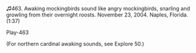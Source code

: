 ♫463. Awaking mockingbirds sound like angry mockingbirds, snarling and
growling from their overnight roosts. November 23, 2004. Naples,
Florida. (1:37)

Play-463

(For northern cardinal awaking sounds, see Explore 50.)



